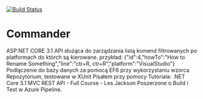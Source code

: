 [![Build Status](https://dev.azure.com/kweckolukasz/Commander/_apis/build/status/kweckolukasz.Commander?branchName=master)](https://dev.azure.com/kweckolukasz/Commander/_build/latest?definitionId=4&branchName=master)
# Commander
ASP.NET CORE 3.1 API służąca do zarządzania listą komend filtrowanych po platformach do którch są kierowane.
przykład:
{"id":4,"howTo":"How to Rename Something","line":"ctr+R, ctr+R","platform":"VisualStudio"}
Podłączenie do bazy danych za pomocą EF6 przy wykorzystaniu wzorca Repozytorium, testowane w XUnit
Pisałem przy pomocy Tutoriala: .NET Core 3.1 MVC REST API - Full Course - Les Jackson
Poszerzone o Build i Test w Azure Pipeline.


